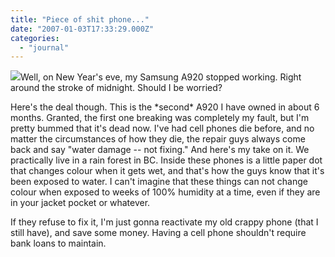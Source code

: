```yaml
---
title: "Piece of shit phone..."
date: "2007-01-03T17:33:29.000Z"
categories: 
  - "journal"
---
```


![](http://www.samsung.com/Products/MobilePhones/Sprint/images/a920duo.gif)Well, on New Year's eve, my Samsung A920 stopped working. Right around the stroke of midnight. Should I be worried?

Here's the deal though. This is the \*second\* A920 I have owned in about 6 months. Granted, the first one breaking was completely my fault, but I'm pretty bummed that it's dead now. I've had cell phones die before, and no matter the circumstances of how they die, the repair guys always come back and say "water damage -- not fixing." And here's my take on it. We practically live in a rain forest in BC. Inside these phones is a little paper dot that changes colour when it gets wet, and that's how the guys know that it's been exposed to water. I can't imagine that these things can not change colour when exposed to weeks of 100% humidity at a time, even if they are in your jacket pocket or whatever.

If they refuse to fix it, I'm just gonna reactivate my old crappy phone (that I still have), and save some money. Having a cell phone shouldn't require bank loans to maintain.
